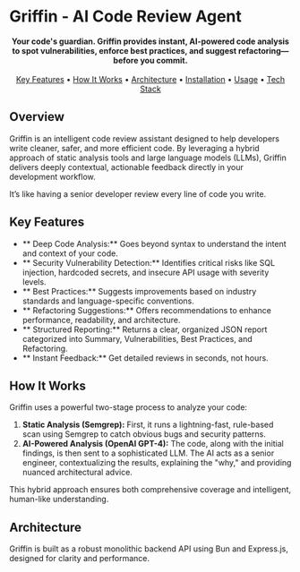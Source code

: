 # Griffin - AI Code Review Agent

<p align="center">
  <strong>Your code's guardian. Griffin provides instant, AI-powered code analysis to spot vulnerabilities, enforce best practices, and suggest refactoring—before you commit.</strong>
  <br>
  <br>
  <a href="#key-features">Key Features</a> •
  <a href="#how-it-works">How It Works</a> •
  <a href="#architecture">Architecture</a> •
  <a href="#installation">Installation</a> •
  <a href="#usage">Usage</a> •
  <a href="#tech-stack">Tech Stack</a>
</p>

## Overview

Griffin is an intelligent code review assistant designed to help developers write cleaner, safer, and more efficient code. By leveraging a hybrid approach of static analysis tools and large language models (LLMs), Griffin delivers deeply contextual, actionable feedback directly in your development workflow.

It’s like having a senior developer review every line of code you write.

## Key Features

- ** Deep Code Analysis:** Goes beyond syntax to understand the intent and context of your code.
- ** Security Vulnerability Detection:** Identifies critical risks like SQL injection, hardcoded secrets, and insecure API usage with severity levels.
- ** Best Practices:** Suggests improvements based on industry standards and language-specific conventions.
- ** Refactoring Suggestions:** Offers recommendations to enhance performance, readability, and architecture.
- ** Structured Reporting:** Returns a clear, organized JSON report categorized into Summary, Vulnerabilities, Best Practices, and Refactoring.
- ** Instant Feedback:** Get detailed reviews in seconds, not hours.

## How It Works

Griffin uses a powerful two-stage process to analyze your code:

1.  **Static Analysis (Semgrep):** First, it runs a lightning-fast, rule-based scan using Semgrep to catch obvious bugs and security patterns.
2.  **AI-Powered Analysis (OpenAI GPT-4):** The code, along with the initial findings, is then sent to a sophisticated LLM. The AI acts as a senior engineer, contextualizing the results, explaining the "why," and providing nuanced architectural advice.

This hybrid approach ensures both comprehensive coverage and intelligent, human-like understanding.

## Architecture

Griffin is built as a robust monolithic backend API using Bun and Express.js, designed for clarity and performance.

```

```
